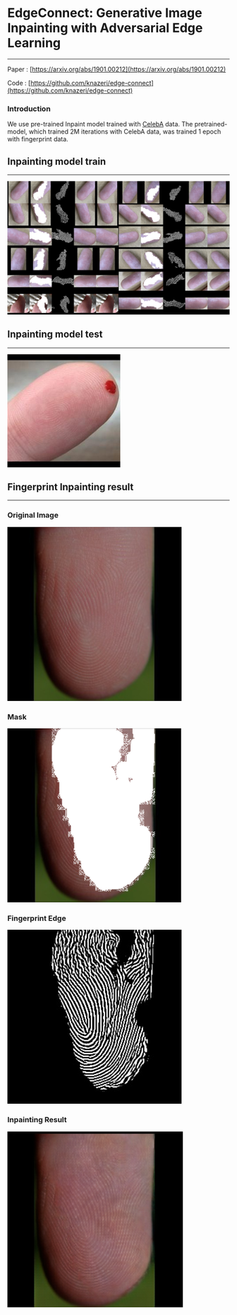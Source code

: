 # EdgeConnect: Generative Image Inpainting with Adversarial Edge Learning
------------
Paper : [https://arxiv.org/abs/1901.00212](https://arxiv.org/abs/1901.00212)

Code : [https://github.com/knazeri/edge-connect](https://github.com/knazeri/edge-connect)

### Introduction
We use pre-trained Inpaint model trained with [CelebA](http://mmlab.ie.cuhk.edu.hk/projects/CelebA.html) data. The pretrained-model, which trained 2M iterations with CelebA data, was trained 1 epoch with fingerprint data.

## Inpainting model train
------------
![train batch image](./checkpoints/samples/inpaint/2016000.png)

## Inpainting model test
------------
![model test result](./checkpoints/results_test/0.jpg)

## Fingerprint Inpainting result
------------

### Original Image
![original_image](./examples/Fingerprint/Inpaint_ori.png)

### Mask
![mask](./examples/Fingerprint/Inpaint_mask.png)

### Fingerprint Edge
![edge](./examples/Fingerprint/Inpaint_edge.png)

### Inpainting Result
![inpainting_result](./examples/Fingerprint/Inpaint_result.png)

